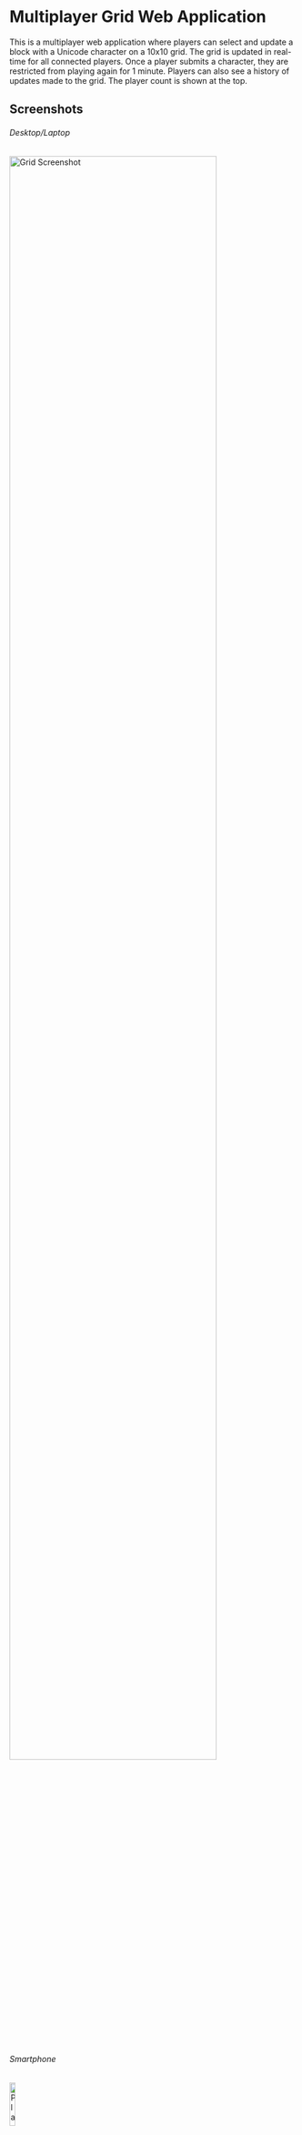 # Multiplayer Grid Web Application

This is a multiplayer web application where players can select and update a block with a Unicode character on a 10x10 grid. The grid is updated in real-time for all connected players. Once a player submits a character, they are restricted from playing again for 1 minute. Players can also see a history of updates made to the grid. The player count is shown at the top.

## Screenshots

<p align="center" >
<h6>Desktop/Laptop</h6>
  <img src="https://github.com/user-attachments/assets/7993b359-beab-4737-8451-719ada9a4f13" alt="Grid Screenshot" width="85%" />
<h6>Smartphone</h6>
  <img src="https://github.com/user-attachments/assets/164c08fd-6646-4040-bf25-2a43bdb3fe4f" alt="Players Online Screenshot" width="14%" />
</p>

## Features
- **Real-Time Grid Updates**: The grid is updated in real-time for all players.
- **Player Count**: Displays the number of players currently online.
- **Timed Restriction**: After a player submits a character, they are restricted from playing for 1 minute.
- **Historical Updates**: Players can view all past updates made to the grid, with timestamps.

## Tech Stack
- **Frontend**: ReactJS, Tailwind CSS
- **Backend**: NodeJS, Express, Socket.IO
- **Deployment**: Vercel (for frontend), Render (for backend)


## Setup Instructions

### Prerequisites
- **Node.js** 
- **npm**  package manager
- **React** (for frontend development)

### Step 1: Clone the repository
```bash
git clone https://github.com/your-username/multiplayer-grid-app.git

```

### Step 2: Set up the backend
```
1. Navigate to the server folder:

    cd server

2. Install the dependencies:

    npm install

3. Start the Server:

    npm start
```

### Step 3: Set up the frontend
```
1. Navigate to the client folder:

    cd multiplayer-web-application

2. Install the dependencies:

    npm install

3. Create a .env file in the client directory with the following content:

    REACT_APP_BACKEND_URL= BACKEND_URL || http://localhost:5000

4. Start the frontend:

    npm start

```
